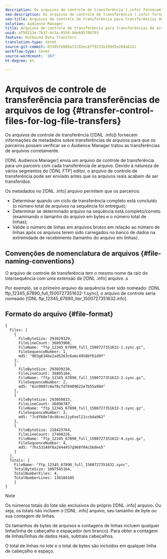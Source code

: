 ```yaml
---
description: Os arquivos de controle de transferência (.info) fornecem informações de metadados sobre transferências de arquivos para que os parceiros possam verificar se o Audience Manager tratou transferências de arquivos corretamente.
seo-description: Os arquivos de controle de transferência (.info) fornecem informações de metadados sobre transferências de arquivos para que os parceiros possam verificar se o Audience Manager tratou transferências de arquivos corretamente.
seo-title: Arquivos de controle de transferência para transferências de arquivos de log
solution: Audience Manager
title: Arquivos de controle de transferência para transferências de arquivos de log
uuid: ef58213e-7b37-4c5a-8556-0de695706793
feature: Outbound Data Transfers
translation-type: tm+mt
source-git-commit: 033057e080a72c82ec8ff9233e199d5e204a622c
workflow-type: tm+mt
source-wordcount: '307'
ht-degree: 6%

---
```



# Arquivos de controle de transferência para transferências de arquivos de log {#transfer-control-files-for-log-file-transfers}

Os arquivos de controle de transferência ([!DNL .info]) fornecem informações de metadados sobre transferências de arquivos para que os parceiros possam verificar se o Audience Manager tratou as transferências de arquivos corretamente.

[!DNL Audience Manager] envia um arquivo de controle de transferência para um parceiro com cada transferência de arquivo. Devido à natureza de vários segmentos do [!DNL FTP] editor, o arquivo de controle de transferência pode ser enviado antes que os arquivos reais acabem de ser transferidos.

Os metadados no [!DNL .info] arquivo permitem que os parceiros:

* Determinar quando um ciclo de transferência completo está concluído (o número total de arquivos na sequência foi entregue);
* Determinar se determinado arquivo na sequência está completo/correto (examinando o tamanho do arquivo em bytes e o número total de linhas);
* Valide o número de linhas em arquivos brutos em relação ao número de linhas após os arquivos terem sido carregados no banco de dados na extremidade de recebimento (tamanho do arquivo em linhas).

## Convenções de nomenclatura de arquivos {#file-naming-conventions}

O arquivo de controle de transferência tem o mesmo nome da raiz do lote/sequência com uma extensão de [!DNL .info] arquivo .s

Por exemplo, se o primeiro arquivo da sequência tiver sido nomeado: [!DNL ftp_12345_67890_full_1500727351632-1.sync], o arquivo de controle seria nomeado [!DNL ftp_12345_67890_iter_1500727351632.info].

## Formato do arquivo {#file-format}

```
{
  Files: [
    {
      FileByteSize: 293029329,
      FileLineCount: 36893908,
      FileName: "ftp_12345_67890_full_1500727351632-1.sync.gz",
      FileSequenceNumber: 1,
      md5: "983g634be2ad5263c6a6c4958bf61d9f"
    },
    {
      FileByteSize: 293039238,
      FileLineCount: 36895184,
      FileName: "ftp_12345_67890_full_1500727351632-2.sync.gz",
      FileSequenceNumber: 2,
      md5: "6sn9907c8e78cfd78409622e7b55a984"
    },
    {
      FileByteSize: 293050833,
      FileLineCount: 36896787,
      FileName: "ftp_12345_67890_full_1500727351632-3.sync.gz",
      FileSequenceNumber: 3,
      md5: "7cdfb8e74cd6cec1jy6vel21ccb4a962"
    },
    {
      FileByteSize: 218425764,
      FileLineCount: 27498226,
      FileName: "ftp_12345_67890_full_1500727351632-4.sync.gz",
      FileSequenceNumber: 4,
      md5: "7hs53149f8a2444457g968f04cbbdee5"
    }
  ],
  Totals: {
    FileName: "ftp_12345_67890_full_1500727351632.sync",
    TotalByteSize: 1097545164,
    TotalNumberFiles: 4,
    TotalNumberLines: 138184105
    }
}
```

>[!NOTE]
>
> Os números totais do lote são exclusivos do próprio [!DNL .info] arquivo. Ou seja, os totais não incluem o [!DNL .info] arquivo, seu tamanho de byte ou sua contagem de linhas.
>
> Os tamanhos de bytes de arquivos e contagens de linhas incluem qualquer linha/linha de cabeçalho e espaçador (em branco). Para obter a contagem de linhas/linhas de dados reais, subtraia cabeçalhos.
>
> O total de linhas no lote e o total de bytes são incluídos em qualquer linha de cabeçalho e espaço.